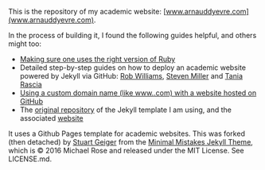 This is the repository of my academic website: [www.arnauddyevre.com](www.arnauddyevre.com). 

In the process of building it, I found the following guides helpful, and others might too:
  - [Making sure one uses the right version of Ruby](https://www.moncefbelyamani.com/the-definitive-guide-to-installing-ruby-gems-on-a-mac/)
  - Detailed step-by-step guides on how to deploy an academic website powered by Jekyll via GitHub: [Rob Williams](https://jayrobwilliams.com/posts/2020/06/academic-website/), [Steven Miller](http://svmiller.com/blog/2015/08/create-your-website-in-jekyll/) and [Tania Rascia](https://www.taniarascia.com/make-a-static-website-with-jekyll/)
  - [Using a custom domain name (like www.<your name>.com) with a website hosted on GitHub](https://docs.github.com/en/pages/configuring-a-custom-domain-for-your-github-pages-site/managing-a-custom-domain-for-your-github-pages-site)
  - The [original repository](https://github.com/academicpages/academicpages.github.io) of the Jekyll template I am using, and the associated [website](https://academicpages.github.io)

It uses a Github Pages template for academic websites. This was forked (then detached) by [Stuart Geiger](https://github.com/staeiou) from the [Minimal Mistakes Jekyll Theme](https://mmistakes.github.io/minimal-mistakes/), which is © 2016 Michael Rose and released under the MIT License. See LICENSE.md.
